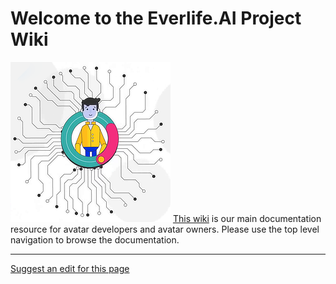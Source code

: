 # Welcome to the Everlife.AI Project Wiki

![](docs/images/avatar_256x256.png)
[This wiki](https://everlifeai.github.io) is our main documentation resource for avatar developers and avatar owners. Please use the top level navigation to browse the documentation.

- - - -
[Suggest an edit for this page](https://github.com/everlifeai/everlifeai.github.io/edit/master/index.md)
